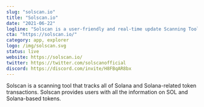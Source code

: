 ```yaml
---
slug: "solscan.io"
title: "Solscan.io"
date: "2021-06-22"
logline: "Solscan is a user-friendly and real-time update Scanning Tool for the Solana Ecosystem."
cta: "https://solscan.io/"
category: app, explorer
logo: /img/solscan.svg
status: live
website: https://solscan.io/
twitter: https://twitter.com/solscanofficial
discord: https://discord.com/invite/H8FBqAR8bx
---
```


Solscan is a scanning tool that tracks all of Solana and Solana-related token transactions. Solscan provides users with all the information on SOL and Solana-based tokens.
